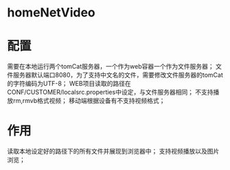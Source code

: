 # homeNetVideo
# 配置
  
  需要在本地运行两个tomCat服务器，一个作为web容器一个作为文件服务器；
  文件服务器默认端口8080，为了支持中文名的文件，需要修改文件服务器的tomCat的字符编码为UTF-8；
  WEB项目读取的路径在CONF/CUSTOMER/localsrc.properties中设定，与文件服务器相同；
  不支持播放rm,rmvb格式视频；
  移动端根据设备有不支持视频格式；

# 作用
  读取本地设定好的路径下的所有文件并展现到浏览器中；
  支持视频播放以及图片浏览；
  
  
